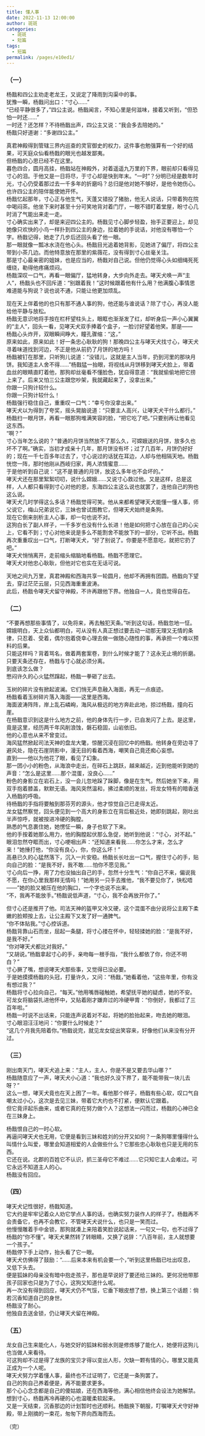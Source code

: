 ```yaml
---
title: 懂人事
date: 2022-11-13 12:00:00
author: 斑斑
categories: 
  - 斑斑
  - 短篇
tags: 
  - 短篇
permalink: /pages/e10ed1/
---
```


### （一）

杨戬和四公主劝走老龙王，又说定了降雨到沟渠中的事。  
犹豫一瞬，杨戬问出口：“寸心……”  
“已经平静很多了，”四公主说。杨戬闻言，不知心里是何滋味，接着又听到，“但恐怕一时还……”  
一时还？还怎样？不待杨戬出声，四公主又说：“我会多去陪她的。”  
杨戬只好道谢：“多谢四公主。”

真君神殿得到管辖三界内巡查的灵官御史的权力，这件事也勉强算有一个好的结果，可天庭众仙看杨戬的眼光也越发鄙夷。  
但杨戬的心思已经不在这里。  
暮色四合，圆月高挂，杨戬站在神殿外，对着遥遥九万里的下界，眼前却只看得见寸心的泪。于他又是一日将尽，于寸心却是快到年末。“一时”？分明已经是数年时光，寸心仍受着那过去一千多年的折磨吗？总归是他对她不够好，是他令她伤心。  
也许四公主的陪伴能使她开怀。  
杨戬忆起那年，寸心正与他生气，天蓬又错投了猪胎，他无人说话，只带着狗在院中喝闷茶。他坐下来时甚至十分可笑地背对着门厅，一眼不错盯着堂屋，盼寸心几时消了气能出来走一走。  
寸心确实出来了，却是来迎四公主的。杨戬见寸心脚步轻盈，抬手正要迎上，却见她像只欢快的小鸟一样扑到四公主的身边，拉着她的手说话，对他没有哪怕一个字。杨戬记得，她走了几步后还回头看了他一眼。  
那一眼就像一瓢冰水浇在他心头。杨戬目光追着她背影，见她进了偏厅，将四公主带到小茶几边。而他特意放在那里的紫薇花，没有得到寸心丝毫关注。  
那是寸心最亲密的姐妹，也是应当的，杨戬对自己说。但他仍觉得心头如细绳死死缠绕，勒得他疼痛烦闷。  
杨戬深叹一口气，再看一眼偏厅，猛地转身，大步向外走去。哮天犬唤一声“主人”，杨戬头也不回斥道：“别跟着我！”这时候跟着他有什么用？他满腹心事情思难道能与狗说？说也说不通，只能让他更加烦乱。

现在天上伴着他的也只有那不通人事的狗，他还能与谁说话？除了寸心，再没人能给他平静与放松。  
杨戬无意识地将手按在栏杆望柱头上，眼眶也渐渐发了红，却听身后一声小心翼翼的“主人”，回头一看，见哮天犬双手捧着个盒子，一脸讨好望着他笑。那是——  
杨戬心头炸开，双眼瞬间睁大，瞳孔骤缩：“这，”  
原来如此，原来如此！好一条忠心耿耿的狗！那晚四公主与哮天犬找寸心，哮天犬寻着味道找到河边，不正是他从前扔了月饼的地方吗！  
杨戬被钉在那里，只听狗儿说道：“没错儿，这就是主人当年，扔到河里的那块月饼。我知道主人舍不得……”杨戬猛一抬眼，将视线从月饼移到哮天犬脸上，带着血丝的眼睛直盯着他，那狗却丝毫看不懂脸色，犹自得意道：“我就偷偷地把它捞上来了。后来又怕三公主跟您吵架，我就藏起来了，没拿出来。”  
你跟一只狗计较什么。  
你跟一只狗计较什么！  
杨戬强行稳住自己，重重叹一口气：“幸亏你没拿出来。”  
哮天犬以为得到了夸奖，摇头晃脑说道：“只要主人高兴，让哮天犬干什么都行。”  
杨戬扫一眼月饼，再看一眼那狗堆满笑容的脸，“把它吃了吧。”只要别再让他看见这东西。  
“啊？”  
寸心当年怎么说的？“普通的月饼当然放不了那么久，可嫦娥送的月饼，放多久也坏不了啊。”确实，当初才成亲十几年，那月饼没有坏；过了几百年，月饼仍好好的；现在一千七百多年过去了，寸心说过的话犹在耳边，人却与他相隔天地。杨戬恍惚一阵，那时他刚从西岐归家，两人浓情蜜意……  
于是他听到自己说：“这不是普通的月饼，放这么多年也不会坏的。”  
哮天犬还在那里絮絮叨叨，说什么嫦娥……又说寸心救过他。又是这样，总是这样，人人都只看得到寸心对他的恩，东海四公主这么说也就罢了，连他自己的狗也这么说。  
哮天犬几时学得这么多话？杨戬觉得可笑。他从来都希望哮天犬能懂一懂人事，师父说它，梅山兄弟说它，三妹也曾试图教它，但哮天犬始终是条狗。  
现在它倒来剖析主人心事，却一句也说不对。  
这狗白长了副人样子，一千多岁也没有什么长进！他是如何把寸心放在自己的心尖上，它看不到；寸心对他来说是多么不能割舍不能放下的一部分，它听不出。杨戬再次重重叹出一口气，打断哮天犬，“好了别说了。你要是不愿意吃，就把它扔了吧。”  
哮天犬悄悄离开，走前缩头缩脑地看杨戬。杨戬不愿理它。  
哮天犬对他忠心耿耿，但他对它也实在无话可说。

天地之间九万里，真君神殿和西海共享一轮圆月，他却不再拥有团圆。杨戬向下望去，穿过茫茫云层，只见西海重重波涛。  
此后，杨戬令哮天犬留守神殿，不许再跟他下界。他独自一人，竟也觉得自在。

### （二）

“不要再想那些事情了，以免将来，再去触犯天条。”听到这句话，杨戬忽地一怔。嫦娥明白，天上众仙都明白，可从没有人真正想过要去动一动那无理又无情的条律，只忍着、受着，偶尔抱着侥幸心理去做一做随心随性的事，再承担一个难以预料的后果。  
只能这样吗？背着骂名，做着两套案卷，到什么时候才能了？这永无止境的折磨。  
只要天条还存在，杨戬与寸心就必须分离。  
到底该怎么做？  
憋闷许久的心火猛然蹿起，杨戬一拳砸了出去。

玉树的碎片没有掀起波澜。它们悄无声息融入海面，再无一点痕迹。  
杨戬看着玉树碎片落入海面——这里是西海。  
海面波涛阵阵，岸上乱石嶙峋，海风从极远的地方奔赴此地，掠过杨戬，撞向石崖。  
在杨戬意识到这是什么地方之前，他的身体先行一步，已自发闪了上去。是这里，竟是这里，经历两千年风削浪蚀，磐石稳固，山岩依旧。  
他的心意也从来不曾变过。  
海风猛然掀起司法天神的盘龙大氅，惊醒沉浸在回忆中的杨戬。他转身在旁边寻了避风处，隐在石崖阴影中，漫无目的看着西海，嘲笑自己竟还痴心妄想。  
直到——他以为他花了眼，看见了幻象。  
那一团小小的粉色，从海浪中走出，在碎石上跳跃，越来越近，近到他能听到她的声音：“怎么是这里……那个混蛋，没良心……”  
粉色的身影立在岩石上，没一会儿忽地跺了跺脚，像是在生气。然后她坐下来，用双手抱着膝盖，默默无语。海风突然温和，拂过柔顺的发丝，将龙女特有的暗香送入杨戬的呼吸。  
待杨戬的手指将要触到那芬芳的源头，他才惊觉自己已走得太近。  
龙女猛然察觉，回头便见到一个高大的身影立在背后极近处，她即刻跳起，刚吐出半声惊呼，就被按进冷硬的胸膛。  
熟悉的气息裹住她，她愣怔一瞬，身子也软了下来。  
他的手按着她那么用力，他的胸膛起伏那么急促，她听到他说：“寸心，对不起。”  
眼泪忽然夺眶而出，寸心哽咽出声：“还知道来看我……你怎么才来，怎么才来！”她捶打他，“你没有良心，你，你这么坏！”  
高悬已久的心猛然落下，沉入一片安稳。杨戬长长吐出一口气，握住寸心的手，贴向自己的脸：“是我不好，我不敢……怕你不愿见我。”  
寸心向后一挣，用了力也没抽出自己的手，忽然十分生气：“你自己不来，偏说我不愿，在你心里我那样无情吗！”她用另一只手去推他，“我不要见你了，快松唔——”她的脸又被压在他的胸口，一个字也说不出来。  
“不，我再不能放手。”杨戬说低声道，“寸心，我不会再放开你了。”

但寸心还是推开了他。司法天神的盔甲又冷又硬，这个混蛋不由分说将公主殿下柔嫩的脸颊按上去，让公主殿下又发了好一通脾气。  
“你不体贴我。”寸心控诉道。  
杨戬背靠山石而坐，屈起一条腿，将寸心搂在怀中，轻轻揉她的脸：“是我不好，是我不好。”  
“你对哮天犬都比对我好。”  
“又胡说。”杨戬拿起寸心的手，亲吻每一根手指，“我什么都依了你，你还不明白？”  
寸心撅了嘴，想说哮天犬那些事，又觉得已没必要。  
于是她摸摸杨戬的头冠，打量许久，又问：“杨戬，”她看着他，“这些年里，你有没有想过我？”  
杨戬将寸心拉向自己，“每天。”他用嘴唇碰触她，希望抚平她的疑虑，她的不安。  
可龙女将脑袋扎进他怀中，又贴着刚才嫌弃过的冷硬甲胄：“你倒好，我都过了三百年啦。”  
杨戬一时说不出话来，只能连声说着对不起，将她的脸抬起来，吻去她的眼泪。  
寸心眼泪汪汪地问：“你要什么时候走？”  
“这几个月我先陪着你。”杨戬说完，就见龙女绽出笑容来，好像他们从来没有分开过。

### （三）

刚出南天门，哮天犬追上来：“主人，主人，你是不是又要去华山哪？”  
杨戬随意应了一声，哮天犬小心道：“我也好久没下界了，能不能带我一块儿去呀？”  
这么一想，哮天犬竟也在天上困了一年。看他那个样子，杨戬有些心软，叹口气自嘲太过小心，这次是去见三妹，带着它大约也不打紧，便默认它跟着。  
但它竟评起乐曲来，或者它真的在努力做个人？这想法一闪而过，杨戬的心神已全在三妹身上。

杨戬恨自己的一时心软。  
再逼问哮天犬也无用，它便是看到三妹和姓刘的分开又如何？一条狗哪里懂得什么叫情什么叫爱，哪里会知道相爱的人会做些什么？它那些忠心耿耿也只是无用的东西。  
它还在说。北郡的百姓它不认识，抓三圣母它不难过……它只知它主人会难过。可它永远不知道主人的心。  
杨戬没有回应。

### （四）

哮天犬记性很好，杨戬知道。  
它大约是牢牢记着众人劝它学点人事的话，也确实努力装作人的样子了。杨戬再不会责备它，也再不会教它，不管哮天犬说什么，也只是一笑而过。  
他慢慢雕着手中金锁，那狗就凑上来陪着笑脸说起话来，一句又一句，也不过得了杨戬的“你不懂”。哮天犬果然转了转眼睛，又换了说辞：“八百年前，主人就想要一个孩子。”  
杨戬停下手上动作，抬头看了它一眼。  
哮天犬仿佛得了鼓励：“……后来本来有机会要一个，”听到这里杨戬已吐出叹息，又低下头去。  
便是狐妹的母亲没有暗中抱走孩子，那也是早说好了要还给三妹的。更何况他带那孩子回家也只是为了寸心，这狗又知道什么呢。  
再一次没有得到回应，哮天犬仍不气馁，它垂下眼皮想了想，换上第三个话题：倘若沉香知道自己的身世。  
杨戬没了耐心。  
他独自去送金锁，仍让哮天犬留在神殿。

### （五）

龙女自己生来能化人，与她交好的狐妹和弱水则是修炼够了能化人，她便将这狗儿也当做人来看待。  
可这狗却不过是得了龙族的宝贝才得以变出人形，欠缺一颗有情的心，哪里又能真正成为一个人呢。  
哮天犬努力学着懂人事，最终也不过证明了，它还是一条狗罢了。  
自己的狗自己养着便是，再不能要求更多。  
那个心心念念都是自己的傻姑娘，还在西海等他，满心相信他终会设法为她解禁。想到寸心，杨戬再冷再硬的心也温暖柔软起来。  
又是一天结束，沉香那边的计划暂时也还顺利。杨戬换下朝服，叮嘱哮天犬守好神殿，带上刚摘的一束花，匆匆下界向西海而去。

（完）
